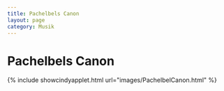 ```yaml
---
title: Pachelbels Canon
layout: page
category: Musik
---
```


# Pachelbels Canon

{% include showcindyapplet.html url="images/PachelbelCanon.html" %}

